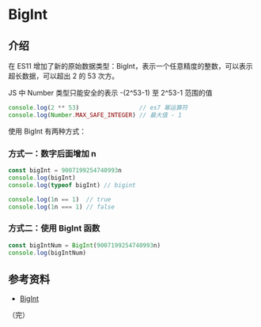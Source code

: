 # BigInt

## 介绍

在 ES11 增加了新的原始数据类型：BigInt，表示一个任意精度的整数，可以表示超长数据，可以超出 2 的 53 次方。

JS 中 Number 类型只能安全的表示 -(2^53-1) 至 2^53-1 范围的值

```javascript
console.log(2 ** 53)                 // es7 幂运算符
console.log(Number.MAX_SAFE_INTEGER) // 最大值 - 1
```

使用 BigInt 有两种方式：

### 方式一：数字后面增加 n

```javascript
const bigInt = 9007199254740993n
console.log(bigInt)
console.log(typeof bigInt) // bigint

console.log(1n == 1)  // true
console.log(1n === 1) // false
```

### 方式二：使用 BigInt 函数

```javascript
const bigIntNum = BigInt(9007199254740993n)
console.log(bigIntNum)
```

## 参考资料

* [BigInt](https://developer.mozilla.org/zh-CN/docs/Web/JavaScript/Reference/Global_Objects/BigInt)

（完）
